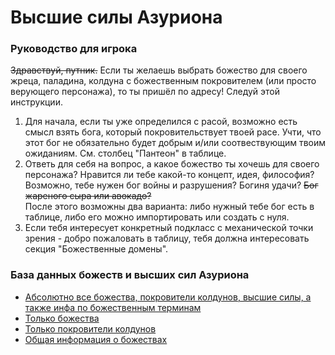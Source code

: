 # Высшие силы Азуриона

### Руководство для игрока
~~Здравствуй, путник.~~ Если ты желаешь выбрать божество для своего жреца, паладина, колдуна с божественным покровителем (или просто верующего персонажа), то ты пришёл по адресу! Следуй этой инструкции.
1. Для начала, если ты уже определился с расой, возможно есть смысл взять бога, который покровительствует твоей расе. Учти, что этот бог не обязательно будет добрым и/или соотвествующим твоим ожиданиям. См. столбец "Пантеон" в таблице.
2. Ответь для себя на вопрос, а какое божество ты хочешь для своего персонажа? Нравится ли тебе какой-то концепт, идея, философия? Возможно, тебе нужен бог войны и разрушения? Богиня удачи? ~~Бог жареного сыра или авокадо?~~  
После этого возможны два варианта: либо нужный тебе бог есть в таблице, либо его можно импортировать или создать с нуля.
3. Если тебя интересует конкретный подкласс с механической точки зрения - добро пожаловать в таблицу, тебя должна интересовать секция "Божественные домены".

### База данных божеств и высших сил Азуриона
- [Абсолютно все божества, покровители колдунов, высшие силы, а также инфа по божественным терминам](https://www.notion.so/31db1805e92c43b59b41a585789b6058?v=00b6c7e92f774314ad85c5442a0f769b)
- [Только божества](https://www.notion.so/31db1805e92c43b59b41a585789b6058?v=f3750b85e3604366a1a1355c430e161b)
- [Только покровители колдунов](https://www.notion.so/31db1805e92c43b59b41a585789b6058?v=8d7eca6752924e4a8cabc46b239b959e)
- [Общая информация о божествах](https://www.notion.so/31db1805e92c43b59b41a585789b6058?v=ed8c8fb7c3cb411fb5774d120a95b2f2)